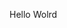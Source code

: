 Hello Wolrd



































































































































































































































































































































































































































































































































































































































































































































































































































































































































































































































































































































































































































































































































































































































































































































































































































































































































































































































































































































































































































































































































































































































































































































































































































































































































































































































































































































































































































































































































































































































































































































































































































































































































































































































































































































































































































































































































































































































































































































































































































































































































































































































































































































































































































































































































































































































































































































































































































































































































































































































